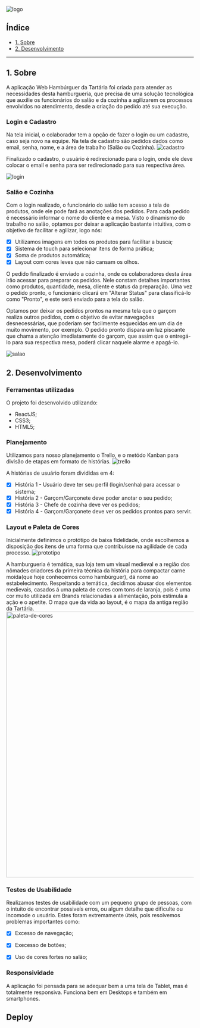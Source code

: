 ![logo](https://user-images.githubusercontent.com/71895567/110166764-94072600-7dd3-11eb-8685-d32c063fb2a2.png)

## Índice

- [1. Sobre](#1-Sobre)
- [2. Desenvolvimento](#2-Desenvolvimento)

---

## 1. Sobre

A aplicação Web Hambúrguer da Tartária foi criada para atender as necessidades desta hamburgueria, que precisa de uma solução tecnológica que auxilie os funcionários do salão e da cozinha a agilizarem os processos envolvidos no atendimento, desde a criação do pedido até sua execução. 

### Login e Cadastro

Na tela inicial, o colaborador tem a opção de fazer o login ou um cadastro, caso seja novo na equipe.
Na tela de cadastro são pedidos dados como email, senha, nome, e a área de trabalho (Salão ou Cozinha). 
![cadastro](https://user-images.githubusercontent.com/71895567/110156361-9ebabe80-7dc5-11eb-9c04-cce02d586506.gif)

Finalizado o cadastro, o usuário é redirecionado para o login, onde ele deve colocar o email e senha para ser redirecionado para sua respectiva área.

![login](https://user-images.githubusercontent.com/71895567/110156378-a37f7280-7dc5-11eb-8341-f3c6dd1ef44a.gif)

### Salão e Cozinha
Com o login realizado, o funcionário do salão tem acesso a tela de produtos, onde ele pode fará as anotações dos pedidos.
Para cada pedido é necessário informar o nome do cliente e a mesa.
Visto o dinamismo do trabalho no salão, optamos por deixar a aplicação bastante intuitiva, com o objetivo de facilitar e agilizar, logo nós:
- [x] Utilizamos imagens em todos os produtos para facilitar a busca;
- [x] Sistema de touch para selecionar itens de forma prática;
- [x] Soma de produtos automática;
- [x] Layout com cores leves que não cansam os olhos.

O pedido finalizado é enviado a cozinha, onde os colaboradores desta área irão acessar para preparar os pedidos.
Nele constam detalhes importantes como produtos, quantidade, mesa, cliente e status da preparação.
Uma vez o pedido pronto, o funcionário clicará em "Alterar Status" para classificá-lo como "Pronto", e este será enviado para a tela do salão.

Optamos por deixar os pedidos prontos na mesma tela que o garçom realiza outros pedidos, com o objetivo de evitar navegações desnecessárias, que poderiam ser facilmente esquecidas em um dia de muito movimento, por exemplo. 
O pedido pronto dispara um luz piscante que chama a atenção imediatamente do garçom, que assim que o entregá-lo para sua respectiva mesa, poderá clicar naquele alarme e apagá-lo.

![salao](https://user-images.githubusercontent.com/71895567/110160793-3bcc2600-7dcb-11eb-8674-57b9cf756780.gif)

## 2. Desenvolvimento

### Ferramentas utilizadas

O projeto foi desenvolvido utilizando:
- ReactJS;
- CSS3;
- HTML5;

### Planejamento

Utilizamos para nosso planejamento o Trello, e o metódo Kanban para divisão de etapas em formato de histórias.
![trello](https://user-images.githubusercontent.com/71895567/110163285-9ca92d80-7dce-11eb-8178-af6ac6857727.png)

A histórias de usuário foram divididas em 4:
- [x] História 1 - Usuário deve ter seu perfil (login/senha) para acessar o sistema;
- [x] História 2 - Garçom/Garçonete deve poder anotar o seu pedido;
- [x] História 3 - Chefe de cozinha deve ver os pedidos;
- [x] História 4 - Garçom/Garçonete deve ver os pedidos prontos para servir.

### Layout e Paleta de Cores

Inicialmente definimos o protótipo de baixa fidelidade, onde escolhemos a disposição dos itens de uma forma que contribuisse na agilidade de cada processo.
![prototipo](https://user-images.githubusercontent.com/71895567/110163902-6d46f080-7dcf-11eb-814f-2c134ec256bf.png)

A hamburgueria é temática, sua loja tem um visual medieval e a região dos nômades criadores da primeira técnica da história para compactar carne moída(que hoje conhecemos como hambúrguer), dá nome ao estabelecimento.
Respeitando a temática, decidimos abusar dos elementos medievais, casados á uma paleta de cores com tons de laranja, pois é uma cor muito utilizada em Brands relacionadas a alimentação, pois estimula a ação e o apetite.
O mapa que da vida ao layout, é o mapa da antiga região da Tartária.
<img width="714" alt="paleta-de-cores" src="https://user-images.githubusercontent.com/71895567/110163931-72a43b00-7dcf-11eb-8d69-ac59c2d4a237.png">

### Testes de Usabilidade

Realizamos testes de usabilidade com um pequeno grupo de pessoas, com o intuito de encontrar possiveís erros, ou algum detalhe que dificulte ou incomode o usuário. Estes foram extremamente úteis, pois resolvemos problemas importantes como:
- [x] Excesso de navegação;
- [x] Execesso de botões;
- [x] Uso de cores fortes no salão;


### Responsividade

A aplicação foi pensada para se adequar bem a uma tela de Tablet, mas é totalmente responsiva. Funciona bem em Desktops e também em smartphones.


## Deploy

